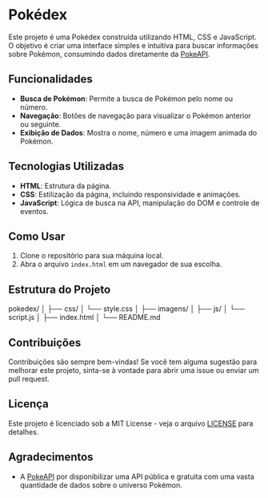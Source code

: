 # Pokédex

Este projeto é uma Pokédex construída utilizando HTML, CSS e JavaScript. O objetivo é criar uma interface simples e intuitiva para buscar informações sobre Pokémon, consumindo dados diretamente da [PokeAPI](https://pokeapi.co/).

## Funcionalidades

- **Busca de Pokémon**: Permite a busca de Pokémon pelo nome ou número.
- **Navegação**: Botões de navegação para visualizar o Pokémon anterior ou seguinte.
- **Exibição de Dados**: Mostra o nome, número e uma imagem animada do Pokémon.

## Tecnologias Utilizadas

- **HTML**: Estrutura da página.
- **CSS**: Estilização da página, incluindo responsividade e animações.
- **JavaScript**: Lógica de busca na API, manipulação do DOM e controle de eventos.

## Como Usar

1. Clone o repositório para sua máquina local.
2. Abra o arquivo `index.html` em um navegador de sua escolha.

## Estrutura do Projeto

pokedex/ 
│ ├── css/ 
│ └── style.css 
│ ├── imagens/ 
│ ├── js/ 
│ └── script.js 
│ ├── index.html 
│ └── README.md



## Contribuições

Contribuições são sempre bem-vindas! Se você tem alguma sugestão para melhorar este projeto, sinta-se à vontade para abrir uma issue ou enviar um pull request.

## Licença

Este projeto é licenciado sob a MIT License - veja o arquivo [LICENSE](LICENSE) para detalhes.

## Agradecimentos

- A [PokeAPI](https://pokeapi.co/) por disponibilizar uma API pública e gratuita com uma vasta quantidade de dados sobre o universo Pokémon.
